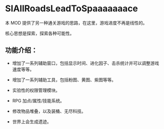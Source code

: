 # SIAllRoadsLeadToSpaaaaaaace

本 MOD 提供了另一种通关游戏的思路，在这里，游戏进度不再是线性的。

核心思想是探索，探索各种可能性。

## 功能介绍：

* 增加了一系列辅助窗口，包括显示时间、进化因子、击杀统计并可以调整游戏速度等等。

* 增加了一系列辅助工具，包括粉图、黄图、紫图等等。

* 实验性的权限管理模块。

* RPG 加点/属性/技能系统。

* 修改物品堆叠，以及装桶、无尽科技。

* 世界上会生成遗迹。